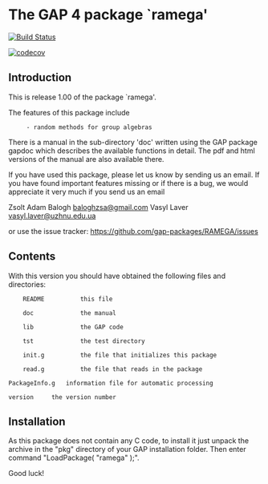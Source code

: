 
The GAP 4 package `ramega'
==================================

[![Build Status](https://travis-ci.org/gap-infra/gap-docker-pkg-tests-master-devel.svg?branch=master)](https://travis-ci.org/gap-infra/gap-docker-pkg-tests-master-devel)



[![codecov](https://codecov.io/gh/gap-packages/RAMEGA/branch/master/graph/badge.svg)](https://codecov.io/gh/gap-packages/RAMEGA)



Introduction
------------

This is release 1.00 of  the package `ramega'.

The features of this package include

         - random methods for group algebras

There is a manual in the sub-directory 'doc' written using the GAP package
gapdoc which describes the available functions in detail. The pdf and html
versions of the manual are also available there.


If you have used this package, please let us know by sending
us an email.  If you  have found important features missing or if there is a
bug, we would appreciate it very much if you send us an email

Zsolt Adam Balogh   <baloghzsa@gmail.com>
Vasyl Laver     <vasyl.laver@uzhnu.edu.ua>

or use the issue tracker: https://github.com/gap-packages/RAMEGA/issues

Contents
--------
With this version you should have obtained the following files and
directories:

        README          this file

        doc             the manual

        lib             the GAP code

        tst             the test directory  

        init.g          the file that initializes this package

        read.g          the file that reads in the package     

	PackageInfo.g	information file for automatic processing

	version		the version number

Installation
------------

As this package does not contain any C code, to install it just unpack the archive in the "pkg" directory of your
GAP installation folder. Then enter command "LoadPackage( "ramega" );".

Good luck!



